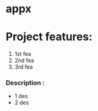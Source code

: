 # appx
Project features:
===============
1. 1st fea
2. 2nd fea
3. 3rd fea

### Description :
- 1 des
- 2 des
